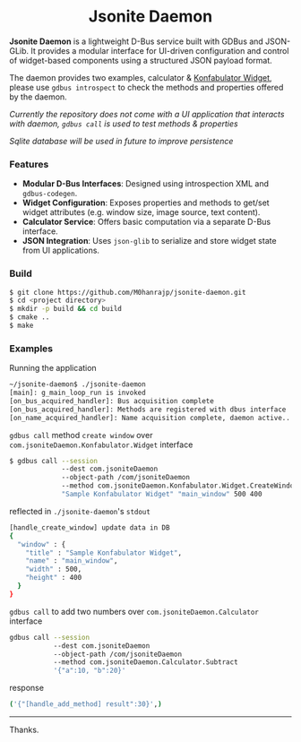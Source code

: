 <h1 align="center"> Jsonite Daemon</h1>

**Jsonite Daemon** is a lightweight D-Bus service built with GDBus and JSON-GLib. It provides a modular interface for UI-driven configuration and control of widget-based components using a structured JSON payload format.

The daemon provides two examples, calculator & [Konfabulator Widget](https://json.org/example.html#:~:text=%3Cwidget%3E-,%3Cdebug%3Eon%3C/debug%3E,-%3Cwindow%20title%3D%22Sample), please use `gdbus introspect` to check the methods and properties offered by the daemon.

_Currently the repository does not come with a UI application that interacts with daemon, `gdbus call` is used to test methods & properties_

_Sqlite database will be used in future to improve persistence_

### Features

- **Modular D-Bus Interfaces**: Designed using introspection XML and `gdbus-codegen`.
- **Widget Configuration**: Exposes properties and methods to get/set widget attributes (e.g. window size, image source, text content).
- **Calculator Service**: Offers basic computation via a separate D-Bus interface.
- **JSON Integration**: Uses `json-glib` to serialize and store widget state from UI applications.

### Build
```bash
$ git clone https://github.com/M0hanrajp/jsonite-daemon.git
$ cd <project directory>
$ mkdir -p build && cd build
$ cmake ..
$ make
```
### Examples

Running the application
```bash
~/jsonite-daemon$ ./jsonite-daemon
[main]: g_main_loop_run is invoked
[on_bus_acquired_handler]: Bus acquisition complete
[on_bus_acquired_handler]: Methods are registered with dbus interface
[on_name_acquired_handler]: Name acquisition complete, daemon active..
```
`gdbus call` method `create window` over `com.jsoniteDaemon.Konfabulator.Widget` interface
```bash
$ gdbus call --session 
             --dest com.jsoniteDaemon 
             --object-path /com/jsoniteDaemon 
             --method com.jsoniteDaemon.Konfabulator.Widget.CreateWindow 
             "Sample Konfabulator Widget" "main_window" 500 400
```
reflected in `./jsonite-daemon`'s `stdout`
```bash
[handle_create_window] update data in DB
{
  "window" : {
    "title" : "Sample Konfabulator Widget",
    "name" : "main_window",
    "width" : 500,
    "height" : 400
  }
}
```
`gdbus call` to add two numbers over `com.jsoniteDaemon.Calculator` interface
```bash
gdbus call --session 
           --dest com.jsoniteDaemon 
           --object-path /com/jsoniteDaemon 
           --method com.jsoniteDaemon.Calculator.Subtract 
           '{"a":10, "b":20}'
```
response
```bash
('{"[handle_add_method] result":30}',)
```
---
Thanks.
